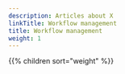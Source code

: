 ```yaml
---
description: Articles about X
linkTitle: Workflow management
title: Workflow management
weight: 1
---
```


{{% children sort="weight" %}}